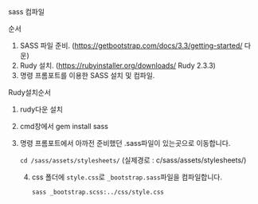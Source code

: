 sass 컴파일



순서

1. SASS 파일 준비. (https://getbootstrap.com/docs/3.3/getting-started/ 다운)
2. Rudy 설치. (https://rubyinstaller.org/downloads/ Rudy 2.3.3)
3. 명령 프롬포트를 이용한 SASS 설치 및 컴파일.





Rudy설치순서

1. rudy다운 설치  

2. cmd창에서  gem install sass  

3. 명령 프롬포트에서 아까전 준비했던 .sass파일이 있는곳으로 이동합니다.

   `cd /sass/assets/stylesheets/`   (실제경로 : c/sass/assets/stylesheets/)

   4. css 폴더에 `style.css`로 `_bootstrap.sass`파일을 컴파일합니다. 

      ```
      sass _bootstrap.scss:../css/style.css
      ```

      





